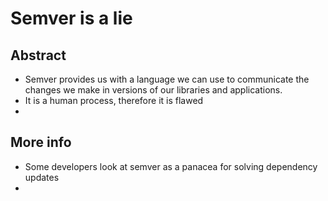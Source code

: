 # Semver is a lie

## Abstract
- Semver provides us with a language we can use to communicate the changes we make in versions of our libraries and applications.
- It is a human process, therefore it is flawed
-

## More info
- Some developers look at semver as a panacea for solving dependency updates
-

